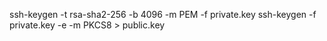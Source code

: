 ssh-keygen -t rsa-sha2-256 -b 4096 -m PEM -f private.key
ssh-keygen -f private.key -e -m PKCS8 > public.key